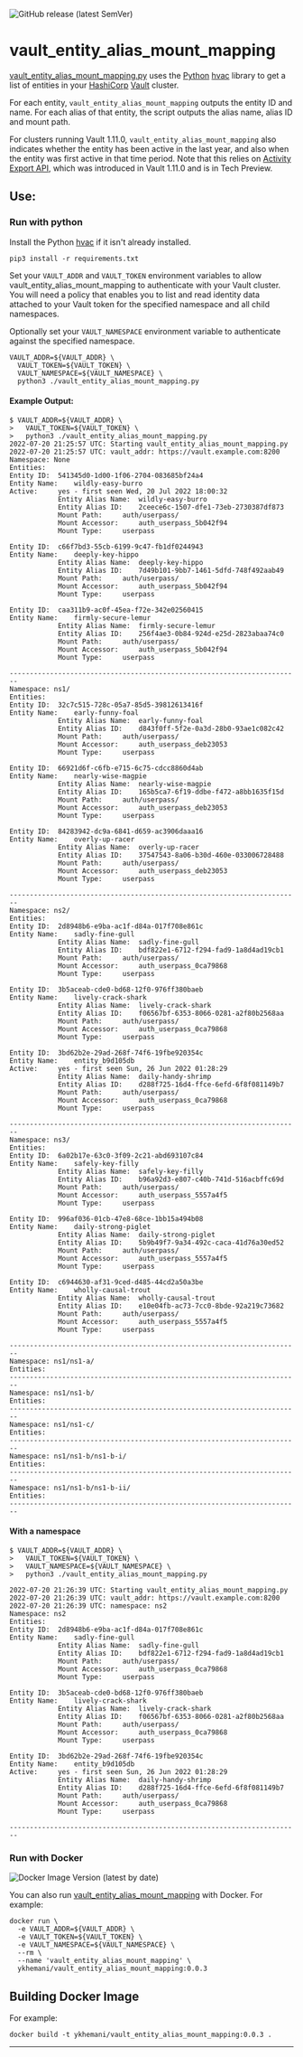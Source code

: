 ![GitHub release (latest SemVer)](https://img.shields.io/github/v/release/ykhemani/vault_entity_alias_mount_mapping?style=plastic)

# vault_entity_alias_mount_mapping

[vault_entity_alias_mount_mapping.py](vault_entity_alias_mount_mapping.py) uses the [Python](https://www.python.org/) [hvac](https://hvac.readthedocs.io/en/stable/index.html) library to get a list of entities in your [HashiCorp](https://hashicorp.com) [Vault](https://vaultproject.io) cluster. 

For each entity, `vault_entity_alias_mount_mapping` outputs the entity ID and name. For each alias of that entity, the script outputs the alias name, alias ID and mount path.

For clusters running Vault 1.11.0, `vault_entity_alias_mount_mapping` also indicates whether the entity has been active in the last year, and also when the entity was first active in that time period. Note that this relies on [Activity Export API](https://www.vaultproject.io/api-docs/system/internal-counters#activity-export), which was introduced in Vault 1.11.0 and is in Tech Preview.

## Use:

### Run with python

Install the Python [hvac](https://hvac.readthedocs.io/en/stable/index.html) if it isn't already installed.

```
pip3 install -r requirements.txt
```

Set your `VAULT_ADDR` and `VAULT_TOKEN` environment variables to allow vault_entity_alias_mount_mapping to authenticate with your Vault cluster. You will need a policy that enables you to list and read identity data attached to your Vault token for the specified namespace and all child namespaces.

Optionally set your `VAULT_NAMESPACE` environment variable to authenticate against the specified namespace.

```
VAULT_ADDR=${VAULT_ADDR} \
  VAULT_TOKEN=${VAULT_TOKEN} \
  VAULT_NAMESPACE=${VAULT_NAMESPACE} \
  python3 ./vault_entity_alias_mount_mapping.py
```

#### Example Output:
```
$ VAULT_ADDR=${VAULT_ADDR} \
>   VAULT_TOKEN=${VAULT_TOKEN} \
>   python3 ./vault_entity_alias_mount_mapping.py
2022-07-20 21:25:57 UTC: Starting vault_entity_alias_mount_mapping.py
2022-07-20 21:25:57 UTC: vault_addr: https://vault.example.com:8200
Namespace: None
Entities:
Entity ID:	541345d0-1d00-1f06-2704-083685bf24a4
Entity Name:	wildly-easy-burro
Active:		yes - first seen Wed, 20 Jul 2022 18:00:32
			Entity Alias Name:	wildly-easy-burro
			Entity Alias ID:	2ceece6c-1507-dfe1-73eb-2730387df873
			Mount Path:		auth/userpass/
			Mount Accessor:		auth_userpass_5b042f94
			Mount Type:		userpass

Entity ID:	c66f7bd3-55cb-6199-9c47-fb1df0244943
Entity Name:	deeply-key-hippo
			Entity Alias Name:	deeply-key-hippo
			Entity Alias ID:	7d49b101-9bb7-1461-5dfd-748f492aab49
			Mount Path:		auth/userpass/
			Mount Accessor:		auth_userpass_5b042f94
			Mount Type:		userpass

Entity ID:	caa311b9-ac0f-45ea-f72e-342e02560415
Entity Name:	firmly-secure-lemur
			Entity Alias Name:	firmly-secure-lemur
			Entity Alias ID:	256f4ae3-0b84-924d-e25d-2823abaa74c0
			Mount Path:		auth/userpass/
			Mount Accessor:		auth_userpass_5b042f94
			Mount Type:		userpass

------------------------------------------------------------------------
Namespace: ns1/
Entities:
Entity ID:	32c7c515-728c-05a7-85d5-39812613416f
Entity Name:	early-funny-foal
			Entity Alias Name:	early-funny-foal
			Entity Alias ID:	d843f0ff-5f2e-0a3d-28b0-93ae1c082c42
			Mount Path:		auth/userpass/
			Mount Accessor:		auth_userpass_deb23053
			Mount Type:		userpass

Entity ID:	66921d6f-c6fb-e715-6c75-cdcc8860d4ab
Entity Name:	nearly-wise-magpie
			Entity Alias Name:	nearly-wise-magpie
			Entity Alias ID:	165b5ca7-6f19-ddbe-f472-a8bb1635f15d
			Mount Path:		auth/userpass/
			Mount Accessor:		auth_userpass_deb23053
			Mount Type:		userpass

Entity ID:	84283942-dc9a-6841-d659-ac3906daaa16
Entity Name:	overly-up-racer
			Entity Alias Name:	overly-up-racer
			Entity Alias ID:	37547543-8a06-b30d-460e-033006728488
			Mount Path:		auth/userpass/
			Mount Accessor:		auth_userpass_deb23053
			Mount Type:		userpass

------------------------------------------------------------------------
Namespace: ns2/
Entities:
Entity ID:	2d8948b6-e9ba-ac1f-d84a-017f708e861c
Entity Name:	sadly-fine-gull
			Entity Alias Name:	sadly-fine-gull
			Entity Alias ID:	bdf822e1-6712-f294-fad9-1a8d4ad19cb1
			Mount Path:		auth/userpass/
			Mount Accessor:		auth_userpass_0ca79868
			Mount Type:		userpass

Entity ID:	3b5aceab-cde0-bd68-12f0-976ff380baeb
Entity Name:	lively-crack-shark
			Entity Alias Name:	lively-crack-shark
			Entity Alias ID:	f06567bf-6353-8066-0281-a2f80b2568aa
			Mount Path:		auth/userpass/
			Mount Accessor:		auth_userpass_0ca79868
			Mount Type:		userpass

Entity ID:	3bd62b2e-29ad-268f-74f6-19fbe920354c
Entity Name:	entity_b9d105db
Active:		yes - first seen Sun, 26 Jun 2022 01:28:29
			Entity Alias Name:	daily-handy-shrimp
			Entity Alias ID:	d288f725-16d4-ffce-6efd-6f8f081149b7
			Mount Path:		auth/userpass/
			Mount Accessor:		auth_userpass_0ca79868
			Mount Type:		userpass

------------------------------------------------------------------------
Namespace: ns3/
Entities:
Entity ID:	6a02b17e-63c0-3f09-2c21-abd693107c84
Entity Name:	safely-key-filly
			Entity Alias Name:	safely-key-filly
			Entity Alias ID:	b96a92d3-e807-c40b-741d-516acbffc69d
			Mount Path:		auth/userpass/
			Mount Accessor:		auth_userpass_5557a4f5
			Mount Type:		userpass

Entity ID:	996af036-01cb-47e8-68ce-1bb15a494b08
Entity Name:	daily-strong-piglet
			Entity Alias Name:	daily-strong-piglet
			Entity Alias ID:	5b9b49f7-9a34-492c-caca-41d76a30ed52
			Mount Path:		auth/userpass/
			Mount Accessor:		auth_userpass_5557a4f5
			Mount Type:		userpass

Entity ID:	c6944630-af31-9ced-d485-44cd2a50a3be
Entity Name:	wholly-causal-trout
			Entity Alias Name:	wholly-causal-trout
			Entity Alias ID:	e10e04fb-ac73-7cc0-8bde-92a219c73682
			Mount Path:		auth/userpass/
			Mount Accessor:		auth_userpass_5557a4f5
			Mount Type:		userpass

------------------------------------------------------------------------
Namespace: ns1/ns1-a/
Entities:
------------------------------------------------------------------------
Namespace: ns1/ns1-b/
Entities:
------------------------------------------------------------------------
Namespace: ns1/ns1-c/
Entities:
------------------------------------------------------------------------
Namespace: ns1/ns1-b/ns1-b-i/
Entities:
------------------------------------------------------------------------
Namespace: ns1/ns1-b/ns1-b-ii/
Entities:
------------------------------------------------------------------------
```

#### With a namespace
```
$ VAULT_ADDR=${VAULT_ADDR} \
>   VAULT_TOKEN=${VAULT_TOKEN} \
>   VAULT_NAMESPACE=${VAULT_NAMESPACE} \
>   python3 ./vault_entity_alias_mount_mapping.py

2022-07-20 21:26:39 UTC: Starting vault_entity_alias_mount_mapping.py
2022-07-20 21:26:39 UTC: vault_addr: https://vault.example.com:8200
2022-07-20 21:26:39 UTC: namespace: ns2
Namespace: ns2
Entities:
Entity ID:	2d8948b6-e9ba-ac1f-d84a-017f708e861c
Entity Name:	sadly-fine-gull
			Entity Alias Name:	sadly-fine-gull
			Entity Alias ID:	bdf822e1-6712-f294-fad9-1a8d4ad19cb1
			Mount Path:		auth/userpass/
			Mount Accessor:		auth_userpass_0ca79868
			Mount Type:		userpass

Entity ID:	3b5aceab-cde0-bd68-12f0-976ff380baeb
Entity Name:	lively-crack-shark
			Entity Alias Name:	lively-crack-shark
			Entity Alias ID:	f06567bf-6353-8066-0281-a2f80b2568aa
			Mount Path:		auth/userpass/
			Mount Accessor:		auth_userpass_0ca79868
			Mount Type:		userpass

Entity ID:	3bd62b2e-29ad-268f-74f6-19fbe920354c
Entity Name:	entity_b9d105db
Active:		yes - first seen Sun, 26 Jun 2022 01:28:29
			Entity Alias Name:	daily-handy-shrimp
			Entity Alias ID:	d288f725-16d4-ffce-6efd-6f8f081149b7
			Mount Path:		auth/userpass/
			Mount Accessor:		auth_userpass_0ca79868
			Mount Type:		userpass

------------------------------------------------------------------------
```

### Run with Docker

![Docker Image Version (latest by date)](https://img.shields.io/docker/v/ykhemani/vault_entity_alias_mount_mapping?style=plastic)

You can also run [vault_entity_alias_mount_mapping](https://hub.docker.com/r/ykhemani/vault_entity_alias_mount_mapping) with Docker. For example:
```
docker run \
  -e VAULT_ADDR=${VAULT_ADDR} \
  -e VAULT_TOKEN=${VAULT_TOKEN} \
  -e VAULT_NAMESPACE=${VAULT_NAMESPACE} \
  --rm \
  --name 'vault_entity_alias_mount_mapping' \
  ykhemani/vault_entity_alias_mount_mapping:0.0.3
```

## Building Docker Image

For example:

```
docker build -t ykhemani/vault_entity_alias_mount_mapping:0.0.3 .
```

---
